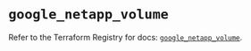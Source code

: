 # `google_netapp_volume`

Refer to the Terraform Registry for docs: [`google_netapp_volume`](https://registry.terraform.io/providers/hashicorp/google/6.49.0/docs/resources/netapp_volume).
